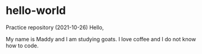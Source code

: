 # hello-world
Practice repository (2021-10-26)
Hello, 

My name is Maddy and I am studying goats. I love coffee and I do not know how to code.
